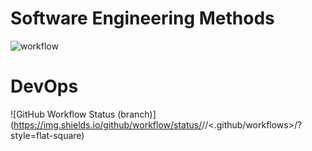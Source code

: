 # Software Engineering Methods
![workflow](https://img.shields.io/badge/Name:-ELOISE.HURST-brightgreen.svg)
# DevOps
![GitHub Workflow Status (branch)](https://img.shields.io/github/workflow/status/<eloiseehurstt39 >/<sem>/<.github/workflows>/<devlop>?style=flat-square)
